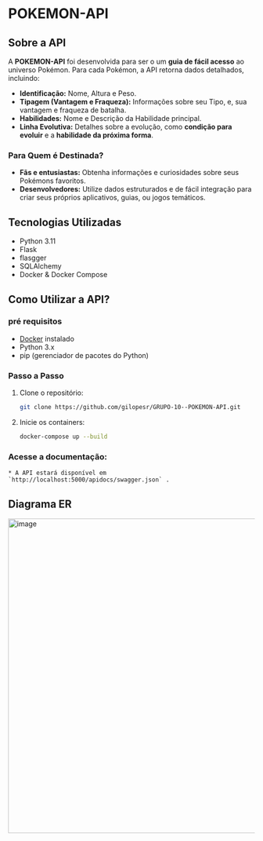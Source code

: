 # POKEMON-API

## Sobre a API 
A **POKEMON-API** foi desenvolvida para ser o um **guia de fácil acesso** ao universo Pokémon. 
Para cada Pokémon, a API retorna dados detalhados, incluindo:

* **Identificação:** Nome, Altura e Peso.
* **Tipagem (Vantagem e Fraqueza):** Informações sobre seu Tipo, e, sua vantagem e fraqueza de batalha.
* **Habilidades:** Nome e Descrição da Habilidade principal.
* **Linha Evolutiva:** Detalhes sobre a evolução, como **condição para evoluir** e a **habilidade da próxima forma**.
  
### Para Quem é Destinada?

* **Fãs e entusiastas:** Obtenha informações e curiosidades sobre seus Pokémons favoritos.
* **Desenvolvedores:** Utilize dados estruturados e de fácil integração para criar seus próprios aplicativos, guias, ou jogos temáticos.

## Tecnologias Utilizadas
* Python 3.11
* Flask
* flasgger
* SQLAlchemy
* Docker & Docker Compose
  
## Como Utilizar a API?

### pré requisitos
* [Docker](https://www.docker.com/) instalado
* Python 3.x
* pip (gerenciador de pacotes do Python)

### Passo a Passo

1. Clone o repositório:
   ```bash
   git clone https://github.com/gilopesr/GRUPO-10--POKEMON-API.git

2. Inicie os containers:
   ```bash
   docker-compose up --build

### Acesse a documentação:
    * A API estará disponível em `http://localhost:5000/apidocs/swagger.json` .

## Diagrama ER
<img width="1066" height="641" alt="image" src="https://github.com/user-attachments/assets/bb5f3706-0d72-4668-af82-b6068b1f050a" />

